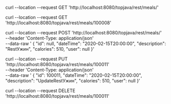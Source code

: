 curl --location --request GET 'http://localhost:8080/topjava/rest/meals/'

curl --location --request GET 'http://localhost:8080/topjava/rest/meals/100008'

curl --location --request POST 'http://localhost:8080/topjava/rest/meals/' \
--header 'Content-Type: application/json' \
--data-raw '
{
    "id": null,
    "dateTime": "2020-02-15T20:00:00",
    "description": "RestУжин",
    "calories": 510,
    "user": null
}'

curl --location --request PUT 'http://localhost:8080/topjava/rest/meals/100011' \
--header 'Content-Type: application/json' \
--data-raw '
{
    "id": 100011,
    "dateTime": "2020-02-15T20:00:00",
    "description": "UpdateRestУжин",
    "calories": 510,
    "user": null
}'

curl --location --request DELETE 'http://localhost:8080/topjava/rest/meals/100011'

